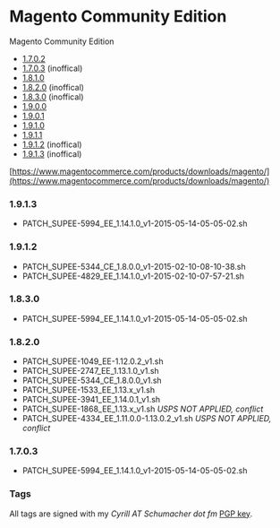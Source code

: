 Magento Community Edition
==========

Magento Community Edition

- [1.7.0.2](https://github.com/Zookal/magento-ce/tree/magento-1.7.0.2)
- [1.7.0.3](https://github.com/Zookal/magento-ce/tree/v1.7.0.3) (inoffical)
- [1.8.1.0](https://github.com/Zookal/magento-ce/tree/magento-1.8.1.0)
- [1.8.2.0](https://github.com/Zookal/magento-ce/tree/magento-1.8.2.0) (inoffical)
- [1.8.3.0](https://github.com/Zookal/magento-ce/tree/v1.8.3.0) (inoffical)
- [1.9.0.0](https://github.com/Zookal/magento-ce/tree/magento-1.9.0.0)
- [1.9.0.1](https://github.com/Zookal/magento-ce/tree/magento-1.9.0.1)
- [1.9.1.0](https://github.com/Zookal/magento-ce/tree/magento-1.9.1.0)
- [1.9.1.1](https://github.com/Zookal/magento-ce/tree/magento-1.9.1.1)
- [1.9.1.2](https://github.com/Zookal/magento-ce/tree/v1.9.1.2) (inoffical)
- [1.9.1.3](https://github.com/Zookal/magento-ce/tree/v1.9.1.3) (inoffical)

[https://www.magentocommerce.com/products/downloads/magento/](https://www.magentocommerce.com/products/downloads/magento/)

### 1.9.1.3

- PATCH_SUPEE-5994_EE_1.14.1.0_v1-2015-05-14-05-05-02.sh

### 1.9.1.2

- PATCH_SUPEE-5344_CE_1.8.0.0_v1-2015-02-10-08-10-38.sh
- PATCH_SUPEE-4829_EE_1.14.1.0_v1-2015-02-10-07-57-21.sh

### 1.8.3.0

- PATCH_SUPEE-5994_EE_1.14.1.0_v1-2015-05-14-05-05-02.sh

### 1.8.2.0

- PATCH_SUPEE-1049_EE-1.12.0.2_v1.sh
- PATCH_SUPEE-2747_EE_1.13.1.0_v1.sh
- PATCH_SUPEE-5344_CE_1.8.0.0_v1.sh
- PATCH_SUPEE-1533_EE_1.13.x_v1.sh
- PATCH_SUPEE-3941_EE_1.14.0.1_v1.sh
- PATCH_SUPEE-1868_EE_1.13.x_v1.sh *USPS NOT APPLIED, conflict*
- PATCH_SUPEE-4334_EE_1.11.0.0-1.13.0.2_v1.sh *USPS NOT APPLIED, conflict*

### 1.7.0.3

- PATCH_SUPEE-5994_EE_1.14.1.0_v1-2015-05-14-05-05-02.sh

### Tags

All tags are signed with my *Cyrill AT Schumacher dot fm* [PGP key](http://www.schumacher.fm/cyrill.asc).
